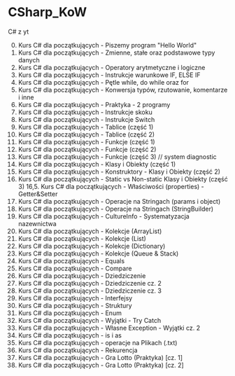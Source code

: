 # CSharp_KoW
C# z yt


0. Kurs C# dla początkujących - Piszemy program "Hello World" 
1. Kurs C# dla początkujących - Zmienne, stałe oraz podstawowe typy danych 
2. Kurs C# dla początkujących - Operatory arytmetyczne i logiczne 
3. Kurs C# dla początkujących - Instrukcje warunkowe IF, ELSE IF 
4. Kurs C# dla początkujących - Pętle while, do while oraz for 
5. Kurs C# dla początkujących - Konwersja typów, rzutowanie, komentarze i inne 
6. Kurs C# dla początkujących - Praktyka - 2 programy 
7. Kurs C# dla początkujących - Instrukcje skoku 
8. Kurs C# dla początkujących - Instrukcje Switch 
9. Kurs C# dla początkujących - Tablice (część 1) 
10. Kurs C# dla początkujących - Tablice (część 2) 
11. Kurs C# dla początkujących - Funkcje (część 1) 
12. Kurs C# dla początkujących - Funkcje (część 2) 
13. Kurs C# dla początkujących - Funkcje (część 3) // system diagnostic
14. Kurs C# dla początkujących - Klasy i Obiekty (część 1) 
15. Kurs C# dla początkujących - Konstruktory - Klasy i Obiekty (część 2) 
16. Kurs C# dla początkujących - Static vs Non-static Klasy i Obiekty (część 3) 
16,5. Kurs C# dla początkujących - Właściwości (properties) - Getter&Setter 
17. Kurs C# dla początkujących - Operacje na Stringach (params i object) 
18. Kurs C# dla początkujących - Operacje na Stringach (StringBuilder) 
19. Kurs C# dla początkujących - CultureInfo - Systematyzacja nazewnictwa 
20. Kurs C# dla początkujących - Kolekcje (ArrayList) 
21. Kurs C# dla początkujących - Kolekcje (List) 
22. Kurs C# dla początkujących - Kolekcje (Dictionary) 
23. Kurs C# dla początkujących - Kolekcje (Queue & Stack) 
24. Kurs C# dla początkujących - Equals 
25. Kurs C# dla początkujących - Compare 
26. Kurs C# dla początkujących - Dziedziczenie 
27. Kurs C# dla początkujących - Dziedziczenie cz. 2 
28. Kurs C# dla początkujących - Dziedziczenie cz. 3 
29. Kurs C# dla początkujących - Interfejsy 
30. Kurs C# dla początkujących - Struktury 
31. Kurs C# dla początkujących - Enum 
32. Kurs C# dla początkujących - Wyjątki - Try Catch 
33. Kurs C# dla początkujących - Własne Exception - Wyjątki cz. 2 
34. Kurs C# dla początkujących - is i as 
35. Kurs C# dla początkujących - operacje na Plikach (.txt) 
36. Kurs C# dla początkujących - Rekurencja 
37. Kurs C# dla początkujących - Gra Lotto (Praktyka) [cz. 1] 
37. Kurs C# dla początkujących - Gra Lotto (Praktyka) [cz. 2] 
